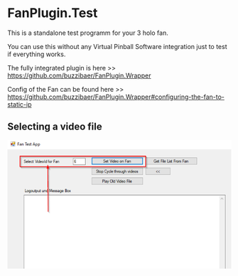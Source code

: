 # FanPlugin.Test

This is a standalone test programm for your 3 holo fan.

You can use this without any Virtual Pinball Software integration just to test if everything works.

The fully integrated plugin is here >> https://github.com/buzzibaer/FanPlugin.Wrapper

Config of the Fan can be found here >> https://github.com/buzzibaer/FanPlugin.Wrapper#configuring-the-fan-to-static-ip

## Selecting a video file
![explain pic](https://github.com/buzzibaer/FanPlugin.Test/blob/main/doc/2022-07-27%2010_07_23-Fan%20Test%20App.png)
